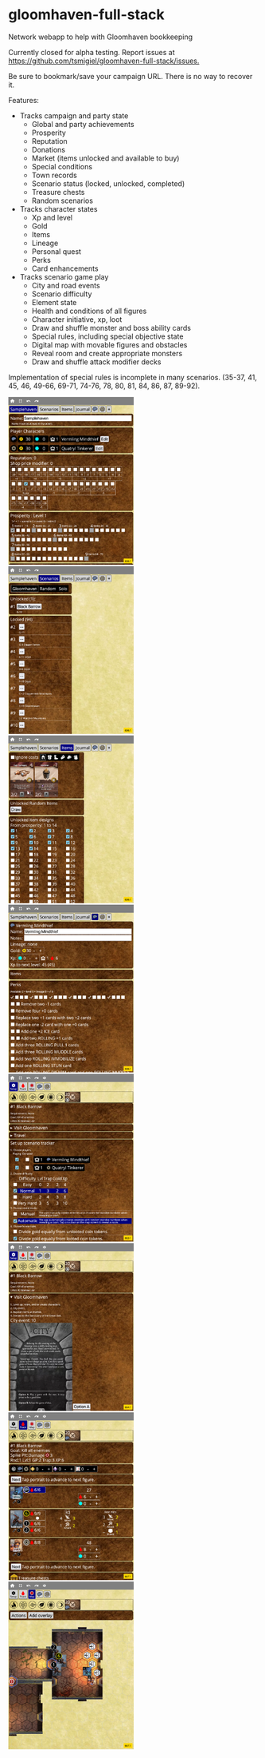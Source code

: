 # gloomhaven-full-stack
Network webapp to help with Gloomhaven bookkeeping

<p>
  Currently closed for alpha testing. Report issues at
  <a href="https://github.com/tsmigiel/gloomhaven-full-stack/issues">
    https://github.com/tsmigiel/gloomhaven-full-stack/issues.
  </a>
</p>

<p>
  Be sure to bookmark/save your campaign URL. There is no way to recover
  it.
</p>
<p>Features:</p>
<ul>
  <li>
    Tracks campaign and party state
    <ul>
      <li>Global and party achievements</li>
      <li>Prosperity</li>
      <li>Reputation</li>
      <li>Donations</li>
      <li>Market (items unlocked and available to buy)</li>
      <li>Special conditions</li>
      <li>Town records</li>
      <li>Scenario status (locked, unlocked, completed)</li>
      <li>Treasure chests</li>
      <li>Random scenarios</li>
    </ul>
  </li>

  <li>
    Tracks character states
    <ul>
      <li>Xp and level</li>
      <li>Gold</li>
      <li>Items</li>
      <li>Lineage</li>
      <li>Personal quest</li>
      <li>Perks</li>
      <li>Card enhancements</li>
    </ul>
  </li>

  <li>
    Tracks scenario game play
    <ul>
      <li>City and road events</li>
      <li>Scenario difficulty</li>
      <li>Element state</li>
      <li>Health and conditions of all figures</li>
      <li>Character initiative, xp, loot</li>
      <li>Draw and shuffle monster and boss ability cards</li>
      <li>Special rules, including special objective state</li>
      <li>Digital map with movable figures and obstacles</li>
      <li>Reveal room and create appropriate monsters</li>
      <li>Draw and shuffle attack modifier decks</li>
    </ul>
  </li>
</ul>

<p>
  Implementation of special rules is incomplete in many scenarios.
  (35-37, 41, 45, 46, 49-66, 69-71, 74-76, 78, 80, 81, 84, 86, 87,
  89-92).
</p>

<img src="/campaign_tab.png" alt="campaign tab" title="campaign tab" width="50%"/>
<img src="/scenario_tab.png" alt="scenario tab" title="scenario tab" width="50%"/>
<img src="/items_tab.png" alt="items tab" title="items tab" width="50%"/>
<img src="/character_tab.png" alt="character tab" title="character tab" width="50%"/>
<img src="/play_setup.png" alt="play setup" title="play setup" width="50%"/>
<img src="/city_event.png" alt="city event" title="city event" width="50%"/>
<img src="/play_tracker.png" alt="play tracker" title="play tracker" width="50%"/>
<img src="/play_map.png" alt="play map" title="play map" width="50%"/>
